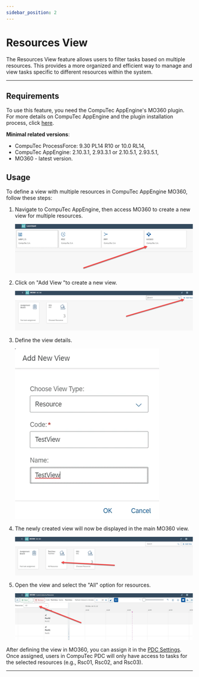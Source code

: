 ```yaml
---
sidebar_position: 2
---
```


# Resources View

The Resources View feature allows users to filter tasks based on multiple resources. This provides a more organized and efficient way to manage and view tasks specific to different resources within the system.

---

## Requirements

To use this feature, you need the CompuTec AppEngine's MO360 plugin. For more details on CompuTec AppEngine and the plugin installation process, click [here](/docs/appengine/plugins-user-guide/manufacturing-order-360/plugin-installation-and-configuration).

**Minimal related versions**:

- CompuTec ProcessForce: 9.30 PL14 R10 or 10.0 RL14,
- CompuTec AppEngine: 2.10.3.1, 2.93.3.1 or 2.10.5.1, 2.93.5.1,
- MO360 - latest version.

## Usage

To define a view with multiple resources in CompuTec AppEngine MO360, follow these steps:

1. Navigate to CompuTec AppEngine, then access MO360 to create a new view for multiple resources.

    ![Main View](./media/resource-view/mo360-main-view.webp)

2. Click on "Add View "to create a new view.

    ![MO360 Add View](./media/resource-view/mo360-add-view.webp)

3. Define the view details.

    ![View Details](./media/resource-view/view-details.webp)

4. The newly created view will now be displayed in the main MO360 view.

    ![New View](./media/resource-view/new-view.webp)

5. Open the view and select the "All" option for resources.

    ![All Resources](./media/resource-view/all-resources.webp)

After defining the view in MO360, you can assign it in the [PDC Settings](./overview.md). Once assigned, users in CompuTec PDC will only have access to tasks for the selected resources (e.g., Rsc01, Rsc02, and Rsc03).

---
